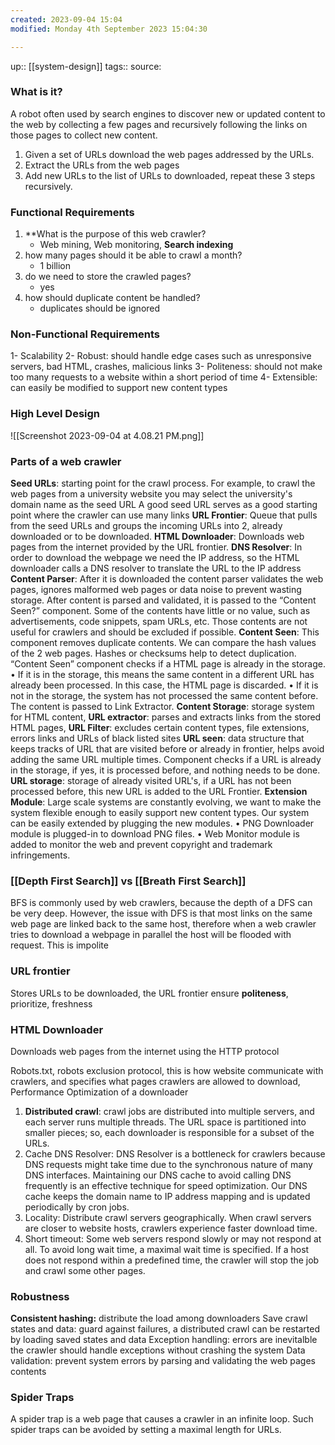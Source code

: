 ```yaml
---
created: 2023-09-04 15:04
modified: Monday 4th September 2023 15:04:30

---
```

up::  [[system-design]]
tags::
source:

### What is it?
A robot often used by search engines to discover new or updated content to the web by collecting a few pages and recursively following the links on those pages to collect new content.
1. Given a set of URLs download the web pages addressed by the URLs.
2. Extract the URLs from the web pages
3. Add new URLs to the list of URLs to downloaded, repeat these 3 steps recursively.


### Functional Requirements

1. **What is the purpose of this web crawler?
	- Web mining, Web monitoring, **Search indexing**
2. how many pages should it be able to crawl a month?
	- 1 billion
3. do we need to store the crawled pages?
	- yes
4. how should duplicate content be handled?
	- duplicates should be ignored

### Non-Functional Requirements
1- Scalability
2- Robust: should handle edge cases such as unresponsive servers, bad HTML, crashes, malicious links
3- Politeness: should not make too many requests to a website within a short period of time
4- Extensible: can easily be modified to support new content types

### High Level Design
![[Screenshot 2023-09-04 at 4.08.21 PM.png]]
### Parts of a web crawler
**Seed URLs**: starting point for the crawl process. For example, to crawl the web pages from a university website you may select the university's domain name as the seed URL
A good seed URL serves as a good starting point where the crawler can use many links
**URL Frontier**: Queue that pulls from the seed URLs and groups the incoming URLs into 2, already downloaded or to be downloaded.
**HTML Downloader**: Downloads web pages from the internet provided by the URL frontier.
**DNS Resolver**: In order to download the webpage we need the IP address, so the HTML downloader calls a DNS resolver to translate the URL to the IP address
**Content Parser**: After it is downloaded the content parser validates the web pages, ignores malformed web pages or data noise to prevent wasting storage. After content is parsed and validated, it is passed to the “Content Seen?” component.
	Some of the contents have little or no value, such as advertisements, code snippets, spam URLs, etc. Those contents are not useful for crawlers and should be excluded if possible.
**Content Seen**: This component removes duplicate contents. We can compare the hash values of the 2 web pages. Hashes or checksums help to detect duplication. “Content Seen” component checks if a HTML page is already in the storage.
	• If it is in the storage, this means the same content in a different URL has already been processed. In this case, the HTML page is discarded.
	• If it is not in the storage, the system has not processed the same content before. The content is passed to Link Extractor.
**Content Storage**: storage system for HTML content,
**URL extractor**: parses and extracts links from the stored HTML pages,
**URL Filter**: excludes certain content types, file extensions, errors links and URLs of black listed sites
**URL seen**: data structure that keeps tracks of URL that are visited before or already in frontier, helps avoid adding the same URL multiple times. Component checks if a URL is already in the storage, if yes, it is processed before, and nothing needs to be done.
**URL storage**: storage of already visited URL's, if a URL has not been processed before, this new URL is added to the URL Frontier.
**Extension Module**: Large scale systems are constantly evolving, we want to make the system flexible enough to easily support new content types. Our system can be easily extended by plugging the new modules.
	• PNG Downloader module is plugged-in to download PNG files.
	• Web Monitor module is added to monitor the web and prevent copyright and trademark infringements.


### [[Depth First Search]] vs [[Breath First Search]]
BFS is commonly used by web crawlers, because the depth of a DFS can be very deep. However, the issue with DFS is that most links on the same web page are linked back to the same host, therefore when a web crawler tries to download a webpage in parallel the host will be flooded with request. This is impolite

### URL frontier
Stores URLs to be downloaded, the URL frontier ensure **politeness**, prioritize, freshness

### HTML Downloader
Downloads web pages from the internet using the HTTP protocol

Robots.txt, robots exclusion protocol, this is how website communicate with crawlers, and specifies what pages crawlers are allowed to download,
Performance Optimization of a downloader
1. **Distributed crawl**: crawl jobs are distributed into multiple servers, and each server runs multiple threads. The URL space is partitioned into smaller pieces; so, each downloader is responsible for a subset of the URLs.
3. Cache DNS Resolver: DNS Resolver is a bottleneck for crawlers because DNS requests might take time due to the synchronous nature of many DNS interfaces. Maintaining our DNS cache to avoid calling DNS frequently is an effective technique for speed optimization. Our DNS cache keeps the domain name to IP address mapping and is updated periodically by cron jobs.
4. Locality: Distribute crawl servers geographically. When crawl servers are closer to website hosts, crawlers experience faster download time.
5. Short timeout: Some web servers respond slowly or may not respond at all. To avoid long wait time, a maximal wait time is specified. If a host does not respond within a predefined time, the crawler will stop the job and crawl some other pages.
### Robustness
**Consistent hashing:** distribute the load among downloaders
Save crawl states and data: guard against failures, a distributed crawl can be restarted by loading saved states and data
Exception handling: errors are inevitalble the crawler should handle exceptions without crashing the system
Data validation: prevent system errors by parsing and validating the web pages contents

### Spider Traps
A spider trap is a web page that causes a crawler in an infinite loop. Such spider traps can be avoided by setting a maximal length for URLs.
